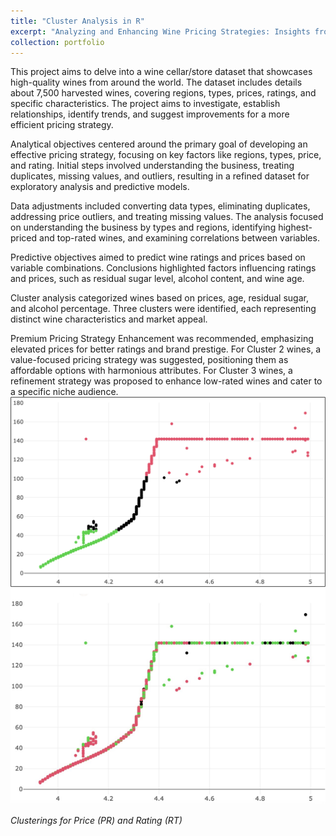 ```yaml
---
title: "Cluster Analysis in R"
excerpt: "Analyzing and Enhancing Wine Pricing Strategies: Insights from Dataset Exploration and Predictive Modeling<br/><img src='/images/clusters.png'>"
collection: portfolio
---
```


This project aims to delve into a wine cellar/store dataset that showcases high-quality wines from around the world. The dataset includes details about 7,500 harvested wines, covering regions, types, prices, ratings, and specific characteristics. The project aims to investigate, establish relationships, identify trends, and suggest improvements for a more efficient pricing strategy.

Analytical objectives centered around the primary goal of developing an effective pricing strategy, focusing on key factors like regions, types, price, and rating. Initial steps involved understanding the business, treating duplicates, missing values, and outliers, resulting in a refined dataset for exploratory analysis and predictive models.

Data adjustments included converting data types, eliminating duplicates, addressing price outliers, and treating missing values. The analysis focused on understanding the business by types and regions, identifying highest-priced and top-rated wines, and examining correlations between variables.

Predictive objectives aimed to predict wine ratings and prices based on variable combinations. Conclusions highlighted factors influencing ratings and prices, such as residual sugar level, alcohol content, and wine age.

Cluster analysis categorized wines based on prices, age, residual sugar, and alcohol percentage. Three clusters were identified, each representing distinct wine characteristics and market appeal.

Premium Pricing Strategy Enhancement was recommended, emphasizing elevated prices for better ratings and brand prestige. For Cluster 2 wines, a value-focused pricing strategy was suggested, positioning them as affordable options with harmonious attributes. For Cluster 3 wines, a refinement strategy was proposed to enhance low-rated wines and cater to a specific niche audience.
![clusterings](/images/clusterPR.png)
![clusterings](/images/clusterRT.png)

*Clusterings for Price (PR) and Rating (RT)*
